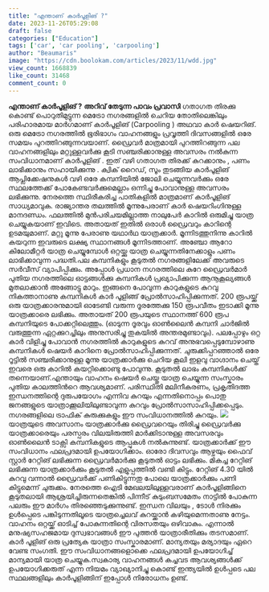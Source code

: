 ```yaml
---
title: "എന്താണ് കാര്‍പൂളിങ് ?"
date: 2023-11-26T05:29:08
draft: false
categories: ["Education"]
tags: ['car', 'car pooling', 'carpooling']
author: "Beaumaris"
image: "https://cdn.boolokam.com/articles/2023/11/wdd.jpg"
view_count: 1668839
like_count: 31468
comment_count: 0
---
```


**എന്താണ് കാര്‍പൂളിങ് ?** **അറിവ് തേടുന്ന പാവം പ്രവാസി** ഗതാഗത തിരക്കു കൊണ്ട് പൊറുതിമുട്ടുന്ന മെട്രോ നഗരങ്ങളില്‍ ചെറിയ തോതിലെങ്കിലും പരിഹാരമായ മാർഗമാണ് കാര്‍പൂളിങ് (Carpooling ) അഥവാ കാർ ഷെയറിങ്. ഒരു മെട്രോ നഗരത്തിൽ ഭൂരിഭാഗം വാഹനങ്ങളും പ്രവൃത്തി ദിവസങ്ങളില്‍ ഒരേ സമയം പുറത്തിറങ്ങുന്നവയാണ്. ഡ്രൈവര്‍ മാത്രമായി പുറത്തിറങ്ങുന്ന പല വാഹനങ്ങളിലും മറ്റുള്ളവര്‍ക്കു കൂടി സഞ്ചരിക്കാനുള്ള അവസരം നൽകുന്ന സംവിധാനമാണ് കാര്‍പൂളിങ് . ഇത് വഴി ഗതാഗത തിരക്ക് കുറക്കാനും , പണം ലാഭിക്കാനും സഹായിക്കുന്നു . ക്വിക് റൈഡ്, സൂം തുടങ്ങിയ കാര്‍പൂളിങ് ആപ്ലിക്കേഷനുകള്‍ വഴി ഒരേ കമ്പനിയില്‍ ജോലി ചെയ്യുന്നവര്‍ക്കും ഒരേ സ്ഥലത്തേക്ക് പോകേണ്ടവര്‍ക്കുമെല്ലാം ഒന്നിച്ചു പോവാനുള്ള അവസരം ലഭിക്കുന്നു. നേരത്തെ സ്ഥിരീകരിച്ച പാതികളില്‍ മാത്രമാണ് കാര്‍പൂളിങ് സാധ്യമാവുക. രാജ്യാന്തര തലത്തില്‍ മൂന്നുപേരാണ് കാര്‍ ഷെയറിംഗിനുള്ള മാനദണ്ഡം. ഫലത്തില്‍ മുൻപരിചയമില്ലാത്ത നാലുപേർ കാറിൽ ഒരുമിച്ചു യാത്ര ചെയ്യുകയാണ് ഇവിടെ. അതായത് ഇതിൽ ഒരാൾ ഡ്രൈവറും കാറിന്റെ ഉടമയുമാണ്. മറ്റു മൂന്നു പേരാണു യഥാർഥ യാത്രക്കാർ. മൂന്നിടത്തുനിന്നു കാറിൽ കയറുന്ന ഇവരുടെ ലക്ഷ്യ സ്ഥാനങ്ങൾ മൂന്നിടത്താണ്. അഞ്ചോ ആറോ കിലോമീറ്റർ യാത്ര ചെയ്യുമ്പോൾ ഒറ്റയ്ക്കു യാത്ര ചെയ്യുന്നതിനേക്കാളും പണം ലാഭിക്കാവുന്ന പദ്ധതി.പല കമ്പനികളും കൂടുതൽ നഗരങ്ങളിലേക്ക് അവരുടെ സർവീസ് വ്യാപിപ്പിക്കും. അപ്പോള്‍ പ്രധാന നഗരത്തിലെ കുറേ ഡ്രൈവർമാർ പുതിയ നഗരത്തിലെ ഓട്ടങ്ങൾക്കു കമ്പനികൾ പ്രഖ്യാപിക്കുന്ന ആനൂകൂല്യങ്ങൾ മുതലാക്കാൻ അങ്ങോട്ടു മാറും. ഇങ്ങനെ പോവുന്ന കാറുകളുടെ കുറവു നികത്താനാണു കമ്പനികൾ കാർ പൂളിങ്ങ് പ്രോൽസാഹിപ്പിക്കുന്നത്. 200 രൂപയ്ക്ക് ഒരു യാത്രക്കാരനുമായി ഓടേണ്ടി വരുന്ന ദൂരത്തേക്കു 150 രൂപവീതം ഇടാക്കി മൂന്നു യാത്രക്കാരെ ലഭിക്കും. അതായത് 200 രൂപയുടെ സ്ഥാനത്ത് 600 രൂപ കമ്പനിയുടെ പോക്കറ്റിലെത്തും. (ഓടുന്ന ദൂരവും ഓൺലൈൻ കമ്പനി ചാർജിൽ വരുത്തുന്ന ഏറ്റക്കുറച്ചിലും അനുസരിച്ചു തുകയിൽ അന്തരമുണ്ടാവും). പലപ്പോഴും ഒറ്റ കാർ വിളിച്ചു പോവാൻ നഗരത്തിൽ കാറുകളുടെ കുറവ് അനുഭവപ്പെടുമ്പോഴാണു കമ്പനികൾ ഷെയർ കാറിനെ പ്രോൽസാഹിപ്പിക്കുന്നത്. ചുരുക്കിപ്പറഞ്ഞാൽ ഒരേ റൂട്ടിൽ സഞ്ചരിക്കാനുള്ള മൂന്നു യാത്രക്കാർക്കു ചെറിയ കൂലി ഇളവു വാഗ്ദാനം ചെയ്ത് ഇവരെ ഒരു കാറിൽ കയറ്റിക്കൊണ്ടു പോവുന്നു. കൂടുതൽ ലാഭം കമ്പനികൾക്ക് തന്നെയാണ്.എന്തായും വാഹനം ഷെയർ ചെയ്തു യാത്ര ചെയ്യുന്ന സംസ്കാരം പുതിയ കാലത്തിന്‍റെ ആവശ്യമാണ്. പരിസ്ഥിതി മലിനീകരണം, പ്രകൃതിദത്ത ഇന്ധനത്തിന്റെ ദുരുപയോഗം എന്നിവ കുറയും എന്നതിനൊപ്പം പൊതു ജനങ്ങളുടെ യാത്രാക്കൂലിയിലുണ്ടാവുന്ന കുറവും പ്രോൽസാസാഹിപ്പിക്കപ്പെടും. നഗരങ്ങളിലെ ട്രാഫിക് കുരുക്കുകളും ഈ സംവിധാനത്തില്‍ കുറയും. ![](https://cdn.boolokam.com/articles/2023/11/fwfwff.webp)യാത്രയുടെ അവസാനം യാത്രക്കാർക്കു ഡ്രൈവറെയും തിരിച്ചു ഡ്രൈവർക്കു യാത്രക്കാരെയും പരസ്പരം വിലയിരുത്തി മാർക്കിടാനുള്ള അവസരവും ഓൺലൈൻ ടാക്സി കമ്പനികളുടെ ആപ്പുകൾ നൽകുന്നുണ്ട്. യാത്രക്കാര്‍ക്ക് ഈ സംവിധാനം ഫലപ്രദമായി ഉപയോഗിക്കാം. ഓരോ ദിവസവും ആഴ്ചയും ഫൈവ് സ്റ്റാർ റേറ്റിങ് ലഭിക്കുന്ന ഡ്രൈവർമാർക്കു കൂടുതൽ ഓട്ടം ലഭിക്കും. മികച്ച റേറ്റിങ് ലഭിക്കുന്ന യാത്രക്കാർക്കും കൂടുതൽ എളുപ്പത്തിൽ വണ്ടി കിട്ടും. റേറ്റിങ് 4.30 യിൽ കുറവു വന്നാൽ ഡ്രൈവര്‍ക്ക് പണികിട്ടുന്നതു പോലെ യാത്രക്കാര്‍ക്കും പണി കിട്ടുമെന്ന് ചുരുക്കം. നേരത്തെ ഐടി മേഖലയിലുള്ളവരാണ് കാർപൂളിങ്ങിനെ കൂടുതലായി ആശ്രയിച്ചിരുന്നതെങ്കിൽ പിന്നീട് കുടുംബസമേതം നാട്ടിൽ പോകുന്ന പലരും ഈ മാർഗം തിരഞ്ഞെടുക്കുന്നുണ്ട്. ഇന്ധന വിലയും , ടോൾ നിരക്കും ഉൾപ്പെടെ പങ്കിടുന്നതിലൂടെ യാത്രച്ചെലവ് കുറയ്ക്കാൻ കഴിയുമെന്നതാണു നേട്ടം. വാഹനം ഒറ്റയ്ക്ക് ഓടിച്ച് പോകുന്നതിന്റെ വിരസതയും ഒഴിവാകും. എന്നാല്‍ മനുഷ്യസഹജമായ ദുസ്വഭാവങ്ങള്‍ ഈ പുത്തന്‍ യാത്രാരീതിക്കും തടസമാണ്. കാർ പൂളിങ് ഒരു പ്രത്യേക യാത്രാ സംസ്കാരമാണ്. മാന്യതയും മര്യാദയും ഏറെ വേണ്ട സംഗതി. ഈ സംവിധാനങ്ങളൊക്കെ ഫലപ്രദമായി ഉപയോഗിച്ച് മാന്യമായി യാത്ര ചെയ്യുക.സ്വകാര്യ വാഹനങ്ങള്‍ കച്ചവട ആവശ്യങ്ങള്‍ക്ക് ഉപയോഗിക്കരുത് എന്ന നിയമം വ്യാഖ്യാനിച്ചു കൊണ്ട് ഇന്ത്യയിൽ ഉൾപ്പടെ പല സ്ഥലങ്ങളിലും കാര്‍പൂളിങ്ങിന് ഇപ്പോൾ നിരോധനം ഉണ്ട്.
